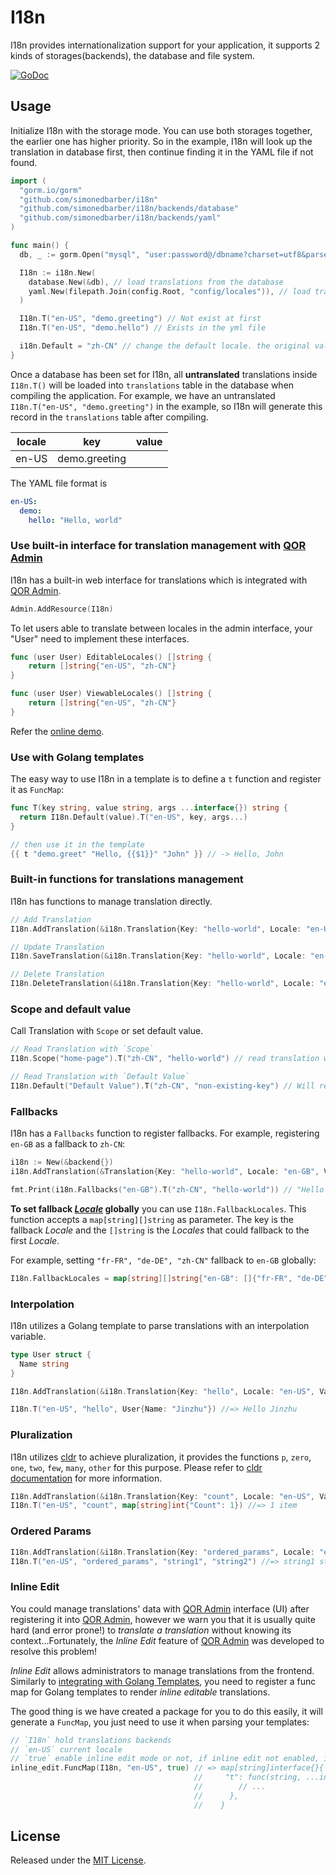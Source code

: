 # I18n

I18n provides internationalization support for your application, it supports 2 kinds of storages(backends), the database and file system.

[![GoDoc](https://godoc.org/github.com/simonedbarber/i18n?status.svg)](https://godoc.org/github.com/simonedbarber/i18n)

## Usage

Initialize I18n with the storage mode. You can use both storages together, the earlier one has higher priority. So in the example, I18n will look up the translation in database first, then continue finding it in the YAML file if not found.

```go
import (
  "gorm.io/gorm"
  "github.com/simonedbarber/i18n"
  "github.com/simonedbarber/i18n/backends/database"
  "github.com/simonedbarber/i18n/backends/yaml"
)

func main() {
  db, _ := gorm.Open("mysql", "user:password@/dbname?charset=utf8&parseTime=True&loc=Local")

  I18n := i18n.New(
    database.New(&db), // load translations from the database
    yaml.New(filepath.Join(config.Root, "config/locales")), // load translations from the YAML files in directory `config/locales`
  )

  I18n.T("en-US", "demo.greeting") // Not exist at first
  I18n.T("en-US", "demo.hello") // Exists in the yml file

  i18n.Default = "zh-CN" // change the default locale. the original value is "en-US"
}
```

Once a database has been set for I18n, all **untranslated** translations inside `I18n.T()` will be loaded into `translations` table in the database when compiling the application. For example, we have an untranslated `I18n.T("en-US", "demo.greeting")` in the example, so I18n will generate this record in the `translations` table after compiling.

| locale | key           | value  |
| ---    | ---           | ---    |
| en-US  | demo.greeting | &nbsp; |

The YAML file format is

```yaml
en-US:
  demo:
    hello: "Hello, world"
```

### Use built-in interface for translation management with [QOR Admin](http://github.com/simonedbarber/admin)

I18n has a built-in web interface for translations which is integrated with [QOR Admin](http://github.com/simonedbarber/admin).

```go
Admin.AddResource(I18n)
```

To let users able to translate between locales in the admin interface, your "User" need to implement these interfaces.
```go
func (user User) EditableLocales() []string {
	return []string{"en-US", "zh-CN"}
}

func (user User) ViewableLocales() []string {
	return []string{"en-US", "zh-CN"}
}
```

Refer the [online demo](http://demo.getqor.com/admin/translations).

### Use with Golang templates

The easy way to use I18n in a template is to define a `t` function and register it as `FuncMap`:

```go
func T(key string, value string, args ...interface{}) string {
  return I18n.Default(value).T("en-US", key, args...)
}

// then use it in the template
{{ t "demo.greet" "Hello, {{$1}}" "John" }} // -> Hello, John
```

### Built-in functions for translations management

I18n has functions to manage translation directly.

```go
// Add Translation
I18n.AddTranslation(&i18n.Translation{Key: "hello-world", Locale: "en-US", Value: "hello world"})

// Update Translation
I18n.SaveTranslation(&i18n.Translation{Key: "hello-world", Locale: "en-US", Value: "Hello World"})

// Delete Translation
I18n.DeleteTranslation(&i18n.Translation{Key: "hello-world", Locale: "en-US", Value: "Hello World"})
```

### Scope and default value

Call Translation with `Scope` or set default value.

```go
// Read Translation with `Scope`
I18n.Scope("home-page").T("zh-CN", "hello-world") // read translation with translation key `home-page.hello-world`

// Read Translation with `Default Value`
I18n.Default("Default Value").T("zh-CN", "non-existing-key") // Will return default value `Default Value`
```

### Fallbacks

I18n has a `Fallbacks` function to register fallbacks. For example, registering `en-GB` as a fallback to `zh-CN`:

```go
i18n := New(&backend{})
i18n.AddTranslation(&Translation{Key: "hello-world", Locale: "en-GB", Value: "Hello World"})

fmt.Print(i18n.Fallbacks("en-GB").T("zh-CN", "hello-world")) // "Hello World"
```

**To set fallback [*Locale*](https://en.wikipedia.org/wiki/Locale_(computer_software)) globally** you can use `I18n.FallbackLocales`. This function accepts a `map[string][]string` as parameter. The key is the fallback *Locale* and the `[]string` is the *Locales* that could fallback to the first *Locale*.

For example, setting `"fr-FR", "de-DE", "zh-CN"` fallback to `en-GB` globally:

```go
I18n.FallbackLocales = map[string][]string{"en-GB": []{"fr-FR", "de-DE", "zh-CN"}}
```

### Interpolation

I18n utilizes a Golang template to parse translations with an interpolation variable.

```go
type User struct {
  Name string
}

I18n.AddTranslation(&i18n.Translation{Key: "hello", Locale: "en-US", Value: "Hello {{.Name}}"})

I18n.T("en-US", "hello", User{Name: "Jinzhu"}) //=> Hello Jinzhu
```

### Pluralization

I18n utilizes [cldr](https://github.com/theplant/cldr) to achieve pluralization, it provides the functions `p`, `zero`, `one`, `two`, `few`, `many`, `other` for this purpose. Please refer to [cldr documentation](https://github.com/theplant/cldr) for more information.

```go
I18n.AddTranslation(&i18n.Translation{Key: "count", Locale: "en-US", Value: "{{p "Count" (one "{{.Count}} item") (other "{{.Count}} items")}}"})
I18n.T("en-US", "count", map[string]int{"Count": 1}) //=> 1 item
```

### Ordered Params

```go
I18n.AddTranslation(&i18n.Translation{Key: "ordered_params", Locale: "en-US", Value: "{{$1}} {{$2}} {{$1}}"})
I18n.T("en-US", "ordered_params", "string1", "string2") //=> string1 string2 string1
```

### Inline Edit

You could manage translations' data with [QOR Admin](http://github.com/simonedbarber/admin) interface (UI) after registering it into [QOR Admin](http://github.com/simonedbarber/admin), however we warn you that it is usually quite hard (and error prone!) to *translate a translation* without knowing its context...Fortunately, the *Inline Edit* feature of [QOR Admin](http://github.com/simonedbarber/admin) was developed to resolve this problem!

*Inline Edit* allows administrators to manage translations from the frontend. Similarly to [integrating with Golang Templates](#integrate-with-golang-templates), you need to register a func map for Golang templates to render *inline editable* translations.

The good thing is we have created a package for you to do this easily, it will generate a `FuncMap`, you just need to use it when parsing your templates:

```go
// `I18n` hold translations backends
// `en-US` current locale
// `true` enable inline edit mode or not, if inline edit not enabled, it works just like the funcmap in section "Integrate with Golang Templates"
inline_edit.FuncMap(I18n, "en-US", true) // => map[string]interface{}{
                                         //     "t": func(string, ...interface{}) template.HTML {
                                         //        // ...
                                         //      },
                                         //    }
```



## License

Released under the [MIT License](http://opensource.org/licenses/MIT).
